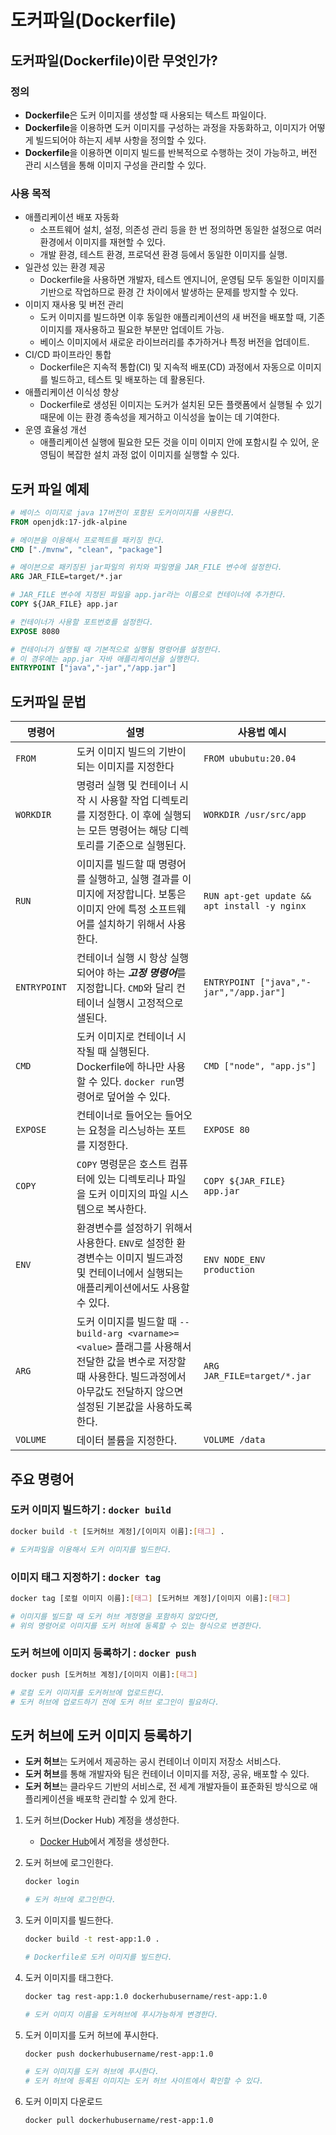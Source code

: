 # 도커파일(Dockerfile)

## 도커파일(Dockerfile)이란 무엇인가?

### 정의

- **Dockerfile**은 도커 이미지를 생성할 때 사용되는 텍스트 파일이다.
- **Dockerfile**을 이용하면 도커 이미지를 구성하는 과정을 자동화하고, 이미지가 어떻게 빌드되어야 하는지 세부 사항을 정의할 수 있다.
- **Dockerfile**을 이용하면 이미지 빌드를 반복적으로 수행하는 것이 가능하고, 버전 관리 시스템을 통해 이미지 구성을 관리할 수 있다.

### 사용 목적

- 애플리케이션 배포 자동화
  - 소프트웨어 설치, 설정, 의존성 관리 등을 한 번 정의하면 동일한 설정으로 여러 환경에서 이미지를 재현할 수 있다.
  - 개발 환경, 테스트 환경, 프로덕션 환경 등에서 동일한 이미지를 실행.
- 일관성 있는 환경 제공
  - Dockerfile을 사용하면 개발자, 테스트 엔지니어, 운영팀 모두 동일한 이미지를 기반으로 작업하므로 환경 간 차이에서 발생하는 문제를 방지할 수 있다.
- 이미지 재사용 및 버전 관리
  - 도커 이미지를 빌드하면 이후 동일한 애플리케이션의 새 버전을 배포할 때, 기존 이미지를 재사용하고 필요한 부분만 업데이트 가능.
  - 베이스 이미지에서 새로운 라이브러리를 추가하거나 특정 버전을 업데이트.
- CI/CD 파이프라인 통합
  - Dockerfile은 지속적 통합(CI) 및 지속적 배포(CD) 과정에서 자동으로 이미지를 빌드하고, 테스트 및 배포하는 데 활용된다.
- 애플리케이션 이식성 향상
  - Dockerfile로 생성된 이미지는 도커가 설치된 모든 플랫폼에서 실행될 수 있기 때문에 이는 환경 종속성을 제거하고 이식성을 높이는 데 기여한다.
- 운영 효율성 개선
  - 애플리케이션 실행에 필요한 모든 것을 이미 이미지 안에 포함시킬 수 있어, 운영팀이 복잡한 설치 과정 없이 이미지를 실행할 수 있다.

## 도커 파일 예제

```Dockerfile
# 베이스 이미지로 java 17버전이 포함된 도커이미지를 사용한다.
FROM openjdk:17-jdk-alpine

# 메이븐을 이용해서 프로젝트를 패키징 한다.
CMD ["./mvnw", "clean", "package"]

# 메이븐으로 패키징된 jar파일의 위치와 파일명을 JAR_FILE 변수에 설정한다.
ARG JAR_FILE=target/*.jar

# JAR_FILE 변수에 지정된 파일을 app.jar라는 이름으로 컨테이너에 추가한다.
COPY ${JAR_FILE} app.jar

# 컨테이너가 사용할 포트번호를 설정한다.
EXPOSE 8080

# 컨테이너가 실행될 때 기본적으로 실행될 명령어를 설정한다.
# 이 경우에는 app.jar 자바 애플리케이션을 실행한다.
ENTRYPOINT ["java","-jar","/app.jar"]
```

## 도커파일 문법

|명령어|설명|사용법 예시|
|---|---|---|
|```FROM```|도커 이미지 빌드의 기반이 되는 이미지를 지정한다|```FROM ububutu:20.04```|
|```WORKDIR```|명령러 실행 및 컨테이너 시작 시 사용할 작업 디렉토리를 지정한다. 이 후에 실행되는 모든 명령어는 해당 디렉토리를 기준으로 실행된다.|```WORKDIR /usr/src/app```|
|```RUN```|이미지를 빌드할 때 명령어를 실행하고, 실행 결과를 이미지에 저장합니다. 보통은 이미지 안에 특정 소프트웨어를 설치하기 위해서 사용한다.|```RUN apt-get update && apt install -y nginx```|
|```ENTRYPOINT```|컨테이너 실행 시 항상 실행되어야 하는 ***고정 명령어***를 지정합니다. ```CMD```와 달리 컨테이너 실행시 고정적으로 샐된다.|```ENTRYPOINT ["java","-jar","/app.jar"]```|
|```CMD```|도커 이미지로 컨테이너 시작될 때 실행된다. Dockerfile에 하나만 사용할 수 있다. ```docker run```명령어로 덮어쓸 수 있다. |```CMD ["node", "app.js"]```|
|```EXPOSE```|컨테이너로 들어오는 들어오는 요청을 리스닝하는 포트를 지정한다.|```EXPOSE 80```|
|```COPY```|```COPY``` 명령문은 호스트 컴퓨터에 있는 디렉토리나 파일을 도커 이미지의 파일 시스템으로 복사한다.|```COPY ${JAR_FILE} app.jar```|
|```ENV```|환경변수를 설정하기 위해서 사용한다. ```ENV```로 설정한 환경변수는 이미지 빌드과정 및 컨테이너에서 실행되는 애플리케이션에서도 사용할 수 있다.|```ENV NODE_ENV production```|
|```ARG```|도커 이미지를 빌드할 때 ```--build-arg <varname>=<value>``` 플래그를 사용해서 전달한 값을 변수로 저장할 때 사용한다. 빌드과정에서 아무값도 전달하지 않으면 설정된 기본값을 사용하도록 한다. |```ARG JAR_FILE=target/*.jar```|
|```VOLUME```|데이터 볼륨을 지정한다.|```VOLUME /data```|

## 주요 명령어

### 도커 이미지 빌드하기 : ```docker build```

```bash
docker build -t [도커허브 계정]/[이미지 이름]:[태그] .

# 도커파일을 이용해서 도커 이미지를 빌드한다.
```

### 이미지 태그 지정하기 : ```docker tag```

```bash
docker tag [로컬 이미지 이름]:[태그] [도커허브 계정]/[이미지 이름]:[태그]

# 이미지를 빌드할 때 도커 허브 계정명을 포함하지 않았다면, 
# 위의 명령어로 이미지를 도커 허브에 동록할 수 있는 형식으로 변경한다. 
```

### 도커 허브에 이미지 등록하기 : ```docker push```

```bash
docker push [도커허브 계정]/[이미지 이름]:[태그]

# 로컬 도커 이미지를 도커허브에 업로드한다.
# 도커 허브에 업로드하기 전에 도커 허브 로그인이 필요하다.
```

## 도커 허브에 도커 이미지 등록하기

- **도커 허브**는 도커에서 제공하는 공시 컨테이너 이미지 저장소 서비스다.
- **도커 허브**를 통해 개발자와 팀은 컨테이너 이미지를 저장, 공유, 배포할 수 있다.
- **도커 허브**는 클라우드 기반의 서비스로, 전 세계 개발자들이 표준화된 방식으로 애플리케이션을 배포학 관리할 수 있게 한다.

1. 도커 허브(Docker Hub) 계정을 생성한다.  
    - [Docker Hub](https://hub.docker.com/)에서 계정을 생성한다.
2. 도커 허브에 로그인한다.

    ```bash
    docker login

    # 도커 허브에 로그인한다.
    ```

3. 도커 이미지를 빌드한다.

    ```bash
    docker build -t rest-app:1.0 .

    # Dockerfile로 도커 이미지를 빌드한다.
    ```

4. 도커 이미지를 태그한다.

    ```bash
    docker tag rest-app:1.0 dockerhubusername/rest-app:1.0

    # 도커 이미지 이름을 도커허브에 푸시가능하게 변경한다.
    ```

5. 도커 이미지를 도커 허브에 푸시한다.

    ```bash
    docker push dockerhubusername/rest-app:1.0

    # 도커 이미지를 도커 허브에 푸시한다.
    # 도커 허브에 등록된 이미지는 도커 허브 사이트에서 확인할 수 있다.
    ```

6. 도커 이미지 다운로드

    ```bash
    docker pull dockerhubusername/rest-app:1.0
    ```
